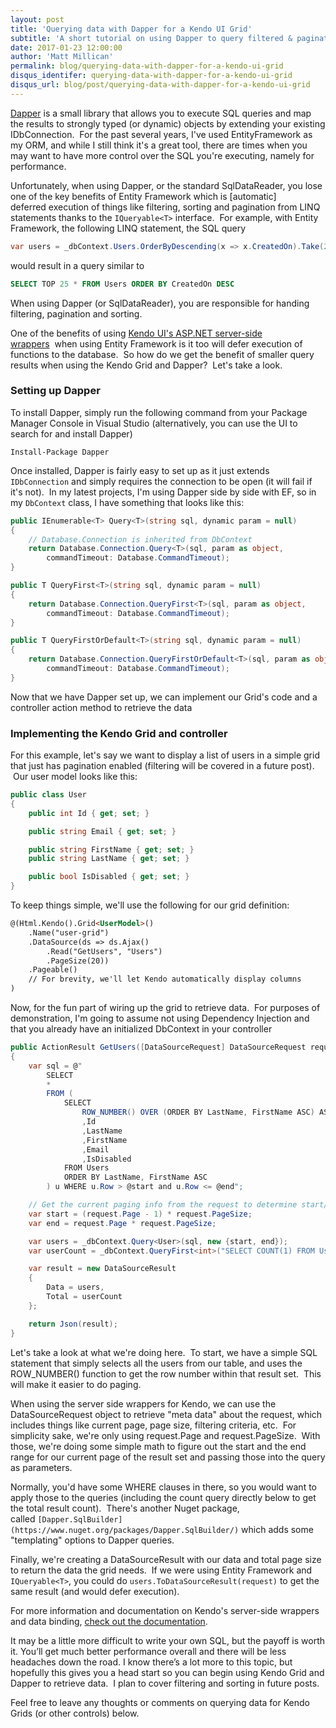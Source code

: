 ```yaml
---
layout: post
title: 'Querying data with Dapper for a Kendo UI Grid'
subtitle: 'A short tutorial on using Dapper to query filtered & paginated data for a Kendo Grid'
date: 2017-01-23 12:00:00
author: 'Matt Millican'
permalink: blog/querying-data-with-dapper-for-a-kendo-ui-grid
disqus_identifer: querying-data-with-dapper-for-a-kendo-ui-grid
disqus_url: blog/post/querying-data-with-dapper-for-a-kendo-ui-grid
---
```


[Dapper](https://github.com/StackExchange/dapper-dot-net) is a small library that allows you to execute SQL queries and map the results to strongly typed (or dynamic) objects by extending your existing IDbConnection.  For the past several years, I've used EntityFramework as my ORM, and while I still think it's a great tool, there are times when you may want to have more control over the SQL you're executing, namely for performance.

Unfortunately, when using Dapper, or the standard SqlDataReader, you lose one of the key benefits of Entity Framework which is [automatic] deferred execution of things like filtering, sorting and pagination from LINQ statements thanks to the `IQueryable<T>` interface.  For example, with Entity Framework, the following LINQ statement, the SQL query

```c#
var users = _dbContext.Users.OrderByDescending(x => x.CreatedOn).Take(25);
```

would result in a query similar to

```sql
SELECT TOP 25 * FROM Users ORDER BY CreatedOn DESC
```

When using Dapper (or SqlDataReader), you are responsible for handing filtering, pagination and sorting.

One of the benefits of using [Kendo UI's ASP.NET server-side wrappers](http://demos.telerik.com/aspnet-mvc/)  when using Entity Framework is it too will defer execution of functions to the database.  So how do we get the benefit of smaller query results when using the Kendo Grid and Dapper?  Let's take a look.

### Setting up Dapper

To install Dapper, simply run the following command from your Package Manager Console in Visual Studio (alternatively, you can use the UI to search for and install Dapper)

```
Install-Package Dapper
```

Once installed, Dapper is fairly easy to set up as it just extends `IDbConnection` and simply requires the connection to be open (it will fail if it's not).  In my latest projects, I'm using Dapper side by side with EF, so in my `DbContext` class, I have something that looks like this:

``` c#
public IEnumerable<T> Query<T>(string sql, dynamic param = null)
{
    // Database.Connection is inherited from DbContext
    return Database.Connection.Query<T>(sql, param as object,
        commandTimeout: Database.CommandTimeout);
}

public T QueryFirst<T>(string sql, dynamic param = null)
{
    return Database.Connection.QueryFirst<T>(sql, param as object,
        commandTimeout: Database.CommandTimeout);
}

public T QueryFirstOrDefault<T>(string sql, dynamic param = null)
{
    return Database.Connection.QueryFirstOrDefault<T>(sql, param as object,
        commandTimeout: Database.CommandTimeout);
}
```

Now that we have Dapper set up, we can implement our Grid's code and a controller action method to retrieve the data

### Implementing the Kendo Grid and controller

For this example, let's say we want to display a list of users in a simple grid that just has pagination enabled (filtering will be covered in a future post).  Our user model looks like this:

``` c#
public class User 
{
    public int Id { get; set; }

    public string Email { get; set; }

    public string FirstName { get; set; }
    public string LastName { get; set; }

    public bool IsDisabled { get; set; }
}
```

To keep things simple, we'll use the following for our grid definition:

``` html
@(Html.Kendo().Grid<UserModel>()
    .Name("user-grid")
    .DataSource(ds => ds.Ajax()
        .Read("GetUsers", "Users")
        .PageSize(20))
    .Pageable()
    // For brevity, we'll let Kendo automatically display columns
)
```

Now, for the fun part of wiring up the grid to retrieve data.  For purposes of demonstration, I'm going to assume not using Dependency Injection and that you already have an initialized DbContext in your controller

``` c#
public ActionResult GetUsers([DataSourceRequest] DataSourceRequest request)
{
    var sql = @"
        SELECT 
        *
        FROM (
            SELECT
                ROW_NUMBER() OVER (ORDER BY LastName, FirstName ASC) AS Row
                ,Id
                ,LastName
                ,FirstName
                ,Email
                ,IsDisabled
            FROM Users 
            ORDER BY LastName, FirstName ASC
        ) u WHERE u.Row > @start and u.Row <= @end";

    // Get the current paging info from the request to determine start/end
    var start = (request.Page - 1) * request.PageSize;
    var end = request.Page * request.PageSize;

    var users = _dbContext.Query<User>(sql, new {start, end});
    var userCount = _dbContext.QueryFirst<int>("SELECT COUNT(1) FROM Users");

    var result = new DataSourceResult 
    {
        Data = users,
        Total = userCount
    };

    return Json(result);
}
```

Let's take a look at what we're doing here.  To start, we have a simple SQL statement that simply selects all the users from our table, and uses the ROW_NUMBER() function to get the row number within that result set.  This will make it easier to do paging.

When using the server side wrappers for Kendo, we can use the DataSourceRequest object to retrieve "meta data" about the request, which includes things like current page, page size, filtering criteria, etc.  For simplicity sake, we're only using request.Page and request.PageSize.  With those, we're doing some simple math to figure out the start and the end range for our current page of the result set and passing those into the query as parameters.

Normally, you'd have some WHERE clauses in there, so you would want to apply those to the queries (including the count query directly below to get the total result count).  There's another Nuget package, called `[Dapper.SqlBuilder](https://www.nuget.org/packages/Dapper.SqlBuilder/)` which adds some "templating" options to Dapper queries.  

Finally, we're creating a DataSourceResult with our data and total page size to return the data the grid needs.  If we were using Entity Framework and `IQueryable<T>`, you could do `users.ToDataSourceResult(request)` to get the same result (and would defer execution).

For more information and documentation on Kendo's server-side wrappers and data binding, [check out the documentation](http://docs.telerik.com/aspnet-mvc/introduction).

It may be a little more difficult to write your own SQL, but the payoff is worth it. You’ll get much better performance overall and there will be less headaches down the road. I know there’s a lot more to this topic, but hopefully this gives you a head start so you can begin using Kendo Grid and Dapper to retrieve data.  I plan to cover filtering and sorting in future posts.

Feel free to leave any thoughts or comments on querying data for Kendo Grids (or other controls) below.